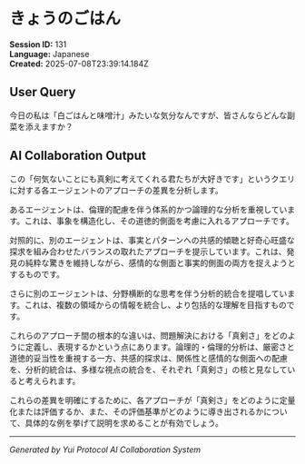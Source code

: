 # きょうのごはん

**Session ID:** 131  
**Language:** Japanese  
**Created:** 2025-07-08T23:39:14.184Z

## User Query
今日の私は「白ごはんと味噌汁」みたいな気分なんですが、皆さんならどんな副菜を添えますか？

## AI Collaboration Output
この「何気ないことにも真剣に考えてくれる君たちが大好きです」というクエリに対する各エージェントのアプローチの差異を分析します。

あるエージェントは、倫理的配慮を伴う体系的かつ論理的な分析を重視しています。これは、事象を構造化し、その道徳的側面を考慮に入れるアプローチです。

対照的に、別のエージェントは、事実とパターンへの共感的傾聴と好奇心旺盛な探求を組み合わせたバランスの取れたアプローチを提示しています。これは、発見の純粋な驚きを維持しながら、感情的な側面と事実的側面の両方を捉えようとするものです。

さらに別のエージェントは、分野横断的な思考を伴う分析的統合を提唱しています。これは、複数の領域からの情報を統合し、より包括的な理解を目指すものです。

これらのアプローチ間の根本的な違いは、問題解決における「真剣さ」をどのように定義し、表現するかという点にあります。論理的・倫理的分析は、厳密さと道徳的妥当性を重視する一方、共感的探求は、関係性と感情的な側面への配慮を、分析的統合は、多様な視点の統合を、それぞれ「真剣さ」の核と見なしていると考えられます。

これらの差異を明確にするために、各アプローチが「真剣さ」をどのように定量化または評価するか、また、その評価基準がどのように導き出されるかについて、具体的な例を挙げて説明を求めることが有効でしょう。

---
*Generated by Yui Protocol AI Collaboration System*
